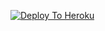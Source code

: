 [![Deploy To Heroku](https://www.herokucdn.com/deploy/button.svg)](https://heroku.com/deploy?template=https://github.com/KAMUSODHABARWMR/txt_leech)
